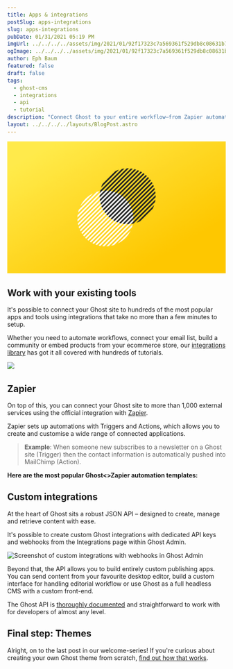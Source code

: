 ```yaml
---
title: Apps & integrations
postSlug: apps-integrations
slug: apps-integrations
pubDate: 01/31/2021 05:19 PM
imgUrl: ../../../../assets/img/2021/01/92f17323c7a569361f529db8c08631b7d17dc783.png
ogImage: ../../../../assets/img/2021/01/92f17323c7a569361f529db8c08631b7d17dc783.png
author: Eph Baum
featured: false
draft: false
tags:
  - ghost-cms
  - integrations
  - api
  - tutorial
description: "Connect Ghost to your entire workflow—from Zapier automations to custom API integrations that make publishing seamless. Discover how to build custom publishing apps, set up webhooks, and leverage the robust JSON API that powers everything from email lists to ecommerce stores."
layout: ../../../../layouts/BlogPost.astro
---
```


![Featured Image](../../../../assets/img/2021/01/92f17323c7a569361f529db8c08631b7d17dc783.png)

Work with your existing tools
-----------------------------

It's possible to connect your Ghost site to hundreds of the most popular apps and tools using integrations that take no more than a few minutes to setup.

Whether you need to automate workflows, connect your email list, build a community or embed products from your ecommerce store, our [integrations library](https://ghost.org/integrations/) has got it all covered with hundreds of tutorials.

![](https://static.ghost.org/v3.0.0/images/integrations-icons.png)

Zapier
------

On top of this, you can connect your Ghost site to more than 1,000 external services using the official integration with [Zapier](https://zapier.com).

Zapier sets up automations with Triggers and Actions, which allows you to create and customise a wide range of connected applications.

> **Example**: When someone new subscribes to a newsletter on a Ghost site (Trigger) then the contact information is automatically pushed into MailChimp (Action).

**Here are the most popular Ghost<>Zapier automation templates:**

Custom integrations
-------------------

At the heart of Ghost sits a robust JSON API – designed to create, manage and retrieve content with ease.

It's possible to create custom Ghost integrations with dedicated API keys and webhooks from the Integrations page within Ghost Admin.

![Screenshot of custom integrations with webhooks in Ghost Admin](https://static.ghost.org/v3.0.0/images/integrations-and-webhooks-in-ghost.png)

Beyond that, the API allows you to build entirely custom publishing apps. You can send content from your favourite desktop editor, build a custom interface for handling editorial workflow or use Ghost as a full headless CMS with a custom front-end.

The Ghost API is [thoroughly documented](https://ghost.org/docs/content-api/) and straightforward to work with for developers of almost any level.

Final step: Themes
------------------

Alright, on to the last post in our welcome-series! If you're curious about creating your own Ghost theme from scratch, [find out how that works](__GHOST_URL__/themes/).
